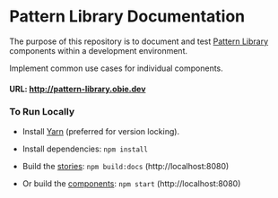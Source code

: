 # Pattern Library Documentation

The purpose of this repository is to document and test [Pattern Library](https://bit.ly/2P8F5ZI) components within a development environment.

Implement common use cases for individual components.

#### URL: http://pattern-library.obie.dev

### To Run Locally

- Install [Yarn](https://bit.ly/2Td7ST9) (preferred for version locking).

- Install dependencies: `npm install`
- Build the [stories]('./.storybook/components'): `npm build:docs` (http://localhost:8080)
- Or build the [components]('./src/scripts/main.js): `npm start` (http://localhost:8080)
